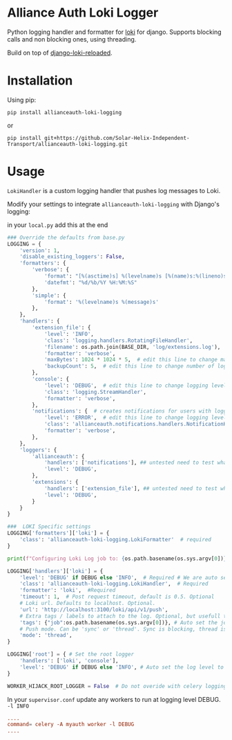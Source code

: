 # Alliance Auth Loki Logger

Python logging handler and formatter for [loki](https://grafana.com/oss/loki/)
for django. Supports blocking calls and non blocking ones, using threading.

Build on top of [django-loki-reloaded](https://github.com/zepc007/django-loki).

# Installation

Using pip:

```shell
pip install allianceauth-loki-logging
```

or

```shell
pip install git+https://github.com/Solar-Helix-Independent-Transport/allianceauth-loki-logging.git
```

# Usage

`LokiHandler` is a custom logging handler that pushes log messages to Loki.

Modify your settings to integrate `allianceauth-loki-logging` with Django's logging:

in your `local.py` add this at the end

```python
### Override the defaults from base.py
LOGGING = {
    'version': 1,
    'disable_existing_loggers': False,
    'formatters': {
        'verbose': {
            'format': "[%(asctime)s] %(levelname)s [%(name)s:%(lineno)s] %(message)s",
            'datefmt': "%d/%b/%Y %H:%M:%S"
        },
        'simple': {
            'format': '%(levelname)s %(message)s'
        },
    },
    'handlers': {
        'extension_file': {
            'level': 'INFO',
            'class': 'logging.handlers.RotatingFileHandler',
            'filename': os.path.join(BASE_DIR, 'log/extensions.log'),
            'formatter': 'verbose',
            'maxBytes': 1024 * 1024 * 5,  # edit this line to change max log file size
            'backupCount': 5,  # edit this line to change number of log backups
        },
        'console': {
            'level': 'DEBUG',  # edit this line to change logging level to console
            'class': 'logging.StreamHandler',
            'formatter': 'verbose',
        },
        'notifications': {  # creates notifications for users with logging_notifications permission
            'level': 'ERROR',  # edit this line to change logging level to notifications
            'class': 'allianceauth.notifications.handlers.NotificationHandler',
            'formatter': 'verbose',
        },
    },
    'loggers': {
        'allianceauth': {
            'handlers': ['notifications'], ## untested need to test what this does
            'level': 'DEBUG',
        },
        'extensions': {
            'handlers': ['extension_file'], ## untested need to test what this does
            'level': 'DEBUG',
        }
    }
}

###  LOKI Specific settings
LOGGING['formatters']['loki'] = {
    'class': 'allianceauth-loki-logging.LokiFormatter'  # required
}

print(f"Configuring Loki Log job to: {os.path.basename(os.sys.argv[0])}")

LOGGING['handlers']['loki'] = {
    'level': 'DEBUG' if DEBUG else 'INFO',  # Required # We are auto setting the log level to only record debug when in debug.
    'class': 'allianceauth-loki-logging.LokiHandler',  # Required
    'formatter': 'loki',  #Required
    'timeout': 1,  # Post request timeout, default is 0.5. Optional
    # Loki url. Defaults to localhost. Optional.
    'url': 'http://localhost:3100/loki/api/v1/push',
    # Extra tags / labels to attach to the log. Optional, but usefull to differentiate instances.
    'tags': {"job":os.path.basename(os.sys.argv[0])}, # Auto set the job to differentiate between celery, gunicorn, manage.py etc.
    # Push mode. Can be 'sync' or 'thread'. Sync is blocking, thread is non-blocking. Defaults to sync. Optional.
    'mode': 'thread',
}

LOGGING['root'] = { # Set the root logger
    'handlers': ['loki', 'console'],
    'level': 'DEBUG' if DEBUG else 'INFO', # Auto set the log level to only record debug when in debug
}

WORKER_HIJACK_ROOT_LOGGER = False  # Do not overide with celery logging.
```

In your `supervisor.conf` update any workers to run at logging level DEBUG. `-l INFO`

```conf
....
command= celery -A myauth worker -l DEBUG
....
```
